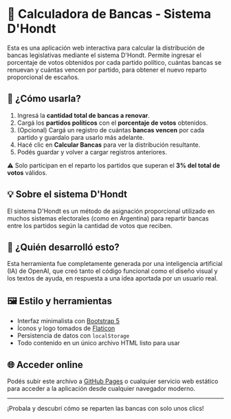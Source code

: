 # 🧮 Calculadora de Bancas - Sistema D'Hondt

Esta es una aplicación web interactiva para calcular la distribución de bancas legislativas mediante el sistema D'Hondt. Permite ingresar el porcentaje de votos obtenidos por cada partido político, cuántas bancas se renuevan y cuántas vencen por partido, para obtener el nuevo reparto proporcional de escaños.

## 🚀 ¿Cómo usarla?

1. Ingresá la **cantidad total de bancas a renovar**.
2. Cargá los **partidos políticos** con el **porcentaje de votos** obtenidos.
3. (Opcional) Cargá un registro de cuántas **bancas vencen** por cada partido y guardalo para usarlo más adelante.
4. Hacé clic en **Calcular Bancas** para ver la distribución resultante.
5. Podés guardar y volver a cargar registros anteriores.

⚠️ Solo participan en el reparto los partidos que superan el **3% del total de votos** válidos.

## 💡 Sobre el sistema D'Hondt

El sistema D'Hondt es un método de asignación proporcional utilizado en muchos sistemas electorales (como en Argentina) para repartir bancas entre los partidos según la cantidad de votos que reciben.

## 🧠 ¿Quién desarrolló esto?

Esta herramienta fue completamente generada por una inteligencia artificial (IA) de OpenAI, que creó tanto el código funcional como el diseño visual y los textos de ayuda, en respuesta a una idea aportada por un usuario real.

## 🖼️ Estilo y herramientas

- Interfaz minimalista con [Bootstrap 5](https://getbootstrap.com)
- Íconos y logo tomados de [Flaticon](https://www.flaticon.com/)
- Persistencia de datos con `localStorage`
- Todo contenido en un único archivo HTML listo para usar

## 🌐 Acceder online

Podés subir este archivo a [GitHub Pages](https://pages.github.com/) o cualquier servicio web estático para acceder a la aplicación desde cualquier navegador moderno.

---

¡Probala y descubrí cómo se reparten las bancas con solo unos clics!
